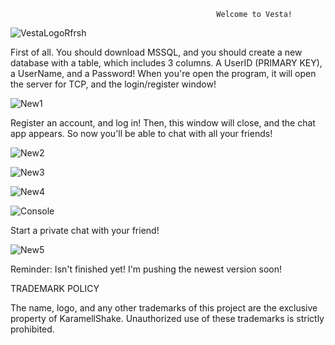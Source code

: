                                                   Welcome to Vesta!

![VestaLogoRfrsh](https://github.com/user-attachments/assets/badcb312-20f1-4b57-8928-1b4e5dacb9a1)

First of all. You should download MSSQL, and you should create a new database with a table, which includes 3 columns. A UserID (PRIMARY KEY), a UserName, and a Password! When you're open the program, it will open the server for TCP, and the login/register window!

![New1](https://github.com/user-attachments/assets/e651291f-4610-47e5-80b5-fd63f117b6f7)

Register an account, and log in! Then, this window will close, and the chat app appears. So now you'll be able to chat with all your friends!

![New2](https://github.com/user-attachments/assets/78beb7d2-20cf-405d-a613-a4cf43ff61cd)

![New3](https://github.com/user-attachments/assets/cd4ca51d-befc-4004-8e73-a00c32250bde)

![New4](https://github.com/user-attachments/assets/c05ca56d-83d8-4793-ad4f-45a873d235e4)

![Console](https://github.com/user-attachments/assets/a14a693e-c2f2-4f4c-b7bb-3bc1706cc7e2)


Start a private chat with your friend!

![New5](https://github.com/user-attachments/assets/4b0876a5-de42-45b0-931c-cce8171834cd)


Reminder: Isn't finished yet! I'm pushing the newest version soon!

TRADEMARK POLICY

The name, logo, and any other trademarks of this project are the exclusive property of KaramellShake. Unauthorized use of these trademarks is strictly prohibited.
